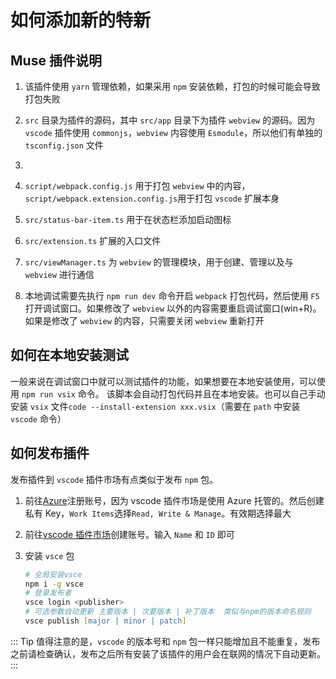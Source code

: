 # 如何添加新的特新

## Muse 插件说明

1. 该插件使用 `yarn` 管理依赖，如果采用 `npm` 安装依赖，打包的时候可能会导致打包失败

2. `src` 目录为插件的源码，其中 `src/app` 目录下为插件 `webview` 的源码。因为 `vscode` 插件使用 `commonjs`，`webview` 内容使用 `Esmodule`，所以他们有单独的 `tsconfig.json` 文件
3.

4. `script/webpack.config.js` 用于打包 `webview` 中的内容，`script/webpack.extension.config.js`用于打包 `vscode` 扩展本身

5. `src/status-bar-item.ts` 用于在状态栏添加启动图标

6. `src/extension.ts` 扩展的入口文件

7. `src/viewManager.ts` 为 `webview` 的管理模块，用于创建、管理以及与 `webview` 进行通信

8. 本地调试需要先执行 `npm run dev` 命令开启 `webpack` 打包代码，然后使用 `F5` 打开调试窗口。如果修改了 `webview` 以外的内容需要重启调试窗口(win+R)。如果是修改了 `webview` 的内容，只需要关闭 `webview` 重新打开

## 如何在本地安装测试

一般来说在调试窗口中就可以测试插件的功能，如果想要在本地安装使用，可以使用 `npm run vsix` 命令。 该脚本会自动打包代码并且在本地安装。也可以自己手动安装 `vsix` 文件`code --install-extension xxx.vsix`（需要在 `path` 中安装 `vscode` 命令）

## 如何发布插件

发布插件到 `vscode` 插件市场有点类似于发布 `npm` 包。

1. 前往[Azure](https://dev.azure.com)注册账号，因为 vscode 插件市场是使用 Azure 托管的。然后创建私有 Key，`Work Items`选择`Read, Write & Manage`。有效期选择最大

2. 前往[vscode 插件市场](https://marketplace.visualstudio.com/manage/createpublisher)创建账号。输入 `Name` 和 `ID` 即可

3. 安装 `vsce` 包

   ```zsh
   # 全局安装vsce
   npm i -g vsce
   # 登录发布者
   vsce login <publisher>
   # 可选参数自动更新 主要版本 | 次要版本 | 补丁版本  类似与npm的版本命名规则
   vsce publish [major | minor | patch]
   ```

::: Tip
值得注意的是，`vscode` 的版本号和 `npm` 包一样只能增加且不能重复，发布之前请检查确认，发布之后所有安装了该插件的用户会在联网的情况下自动更新。
:::
